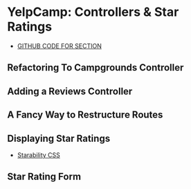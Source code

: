 # YelpCamp: Controllers & Star Ratings
* [GITHUB CODE FOR SECTION](https://github.com/Colt/YelpCamp/tree/e8357458ec6df5a9c97d4bef4d5671ed8d1e760a)

## Refactoring To Campgrounds Controller

## Adding a Reviews Controller

## A Fancy Way to Restructure Routes

## Displaying Star Ratings
* [Starability CSS](https://github.com/LunarLogic/starability)

## Star Rating Form
